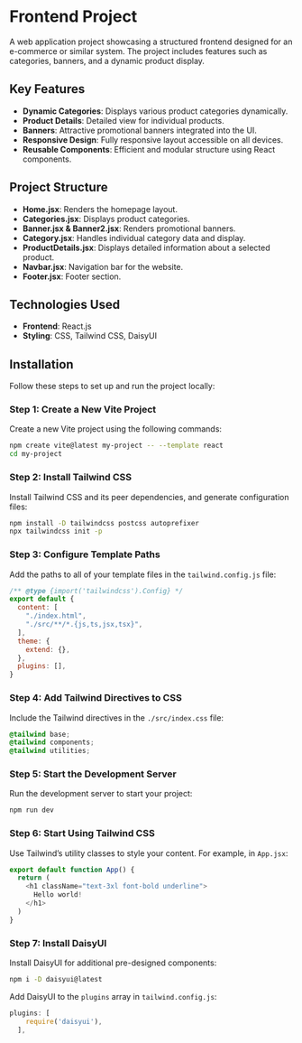 # Frontend Project

A web application project showcasing a structured frontend designed for an e-commerce or similar system. The project includes features such as categories, banners, and a dynamic product display.

## Key Features
- **Dynamic Categories**: Displays various product categories dynamically.
- **Product Details**: Detailed view for individual products.
- **Banners**: Attractive promotional banners integrated into the UI.
- **Responsive Design**: Fully responsive layout accessible on all devices.
- **Reusable Components**: Efficient and modular structure using React components.

## Project Structure
- **Home.jsx**: Renders the homepage layout.
- **Categories.jsx**: Displays product categories.
- **Banner.jsx & Banner2.jsx**: Renders promotional banners.
- **Category.jsx**: Handles individual category data and display.
- **ProductDetails.jsx**: Displays detailed information about a selected product.
- **Navbar.jsx**: Navigation bar for the website.
- **Footer.jsx**: Footer section.

## Technologies Used
- **Frontend**: React.js
- **Styling**: CSS, Tailwind CSS, DaisyUI



## Installation

Follow these steps to set up and run the project locally:

### Step 1: Create a New Vite Project
Create a new Vite project using the following commands:
```bash
npm create vite@latest my-project -- --template react
cd my-project
```

### Step 2: Install Tailwind CSS
Install Tailwind CSS and its peer dependencies, and generate configuration files:
```bash
npm install -D tailwindcss postcss autoprefixer
npx tailwindcss init -p
```

### Step 3: Configure Template Paths
Add the paths to all of your template files in the `tailwind.config.js` file:
```javascript
/** @type {import('tailwindcss').Config} */
export default {
  content: [
    "./index.html",
    "./src/**/*.{js,ts,jsx,tsx}",
  ],
  theme: {
    extend: {},
  },
  plugins: [],
}
```

### Step 4: Add Tailwind Directives to CSS
Include the Tailwind directives in the `./src/index.css` file:
```css
@tailwind base;
@tailwind components;
@tailwind utilities;
```

### Step 5: Start the Development Server
Run the development server to start your project:
```bash
npm run dev
```


### Step 6: Start Using Tailwind CSS
Use Tailwind’s utility classes to style your content. For example, in `App.jsx`:
```javascript
export default function App() {
  return (
    <h1 className="text-3xl font-bold underline">
      Hello world!
    </h1>
  )
}
```
### Step 7: Install DaisyUI
Install DaisyUI for additional pre-designed components:
```bash
npm i -D daisyui@latest
```
Add DaisyUI to the `plugins` array in `tailwind.config.js`:
```javascript
plugins: [
    require('daisyui'),
  ],
```